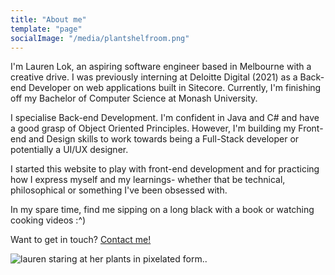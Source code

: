 ```yaml
---
title: "About me"
template: "page"
socialImage: "/media/plantshelfroom.png"
---
```


I'm Lauren Lok, an aspiring software engineer based in Melbourne with a creative drive. I was previously interning at Deloitte Digital (2021) as a Back-end Developer on web applications built in Sitecore. Currently, I'm finishing off my Bachelor of Computer Science at Monash University.

I specialise Back-end Development. I'm confident in Java and C# and have a good grasp of Object Oriented Principles. However, I'm building my Front-end and Design skills to work towards being a Full-Stack developer or potentially a UI/UX designer.

I started this website to play with front-end development and for practicing how I express myself and my learnings- whether that be technical, philosophical or something I've been obsessed with.

In my spare time, find me sipping on a long black with a book or watching cooking videos :^)

Want to get in touch? [Contact me!](/contactme)

<img src= "/media/plantshelfroom.png" alt="lauren staring at her plants in pixelated form..">

